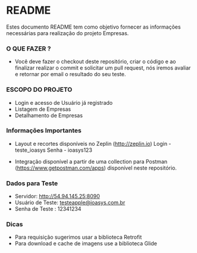 # README #

Estes documento README tem como objetivo fornecer as informações necessárias para realização do projeto Empresas.

### O QUE FAZER ? ###

* Você deve fazer o checkout deste repositório, criar o código e ao finalizar realizar o commit e solicitar um pull request, nós iremos avaliar e retornar por email o resultado do seu teste.

### ESCOPO DO PROJETO ###

* Login e acesso de Usuário já registrado
* Listagem de Empresas
* Detalhamento de Empresas

### Informações Importantes ###

* Layout e recortes disponíveis no Zeplin (http://zeplin.io)
Login - teste_ioasys
Senha - ioasys123

* Integração disponível a partir de uma collection para Postman (https://www.getpostman.com/apps) disponível neste repositório.


### Dados para Teste ###

* Servidor: http://54.94.145.25:8090
* Usuário de Teste: testeapple@ioasys.com.br
* Senha de Teste : 12341234

### Dicas ###

* Para requisição sugerimos usar a biblioteca Retrofit
* Para download e cache de imagens use a biblioteca Glide